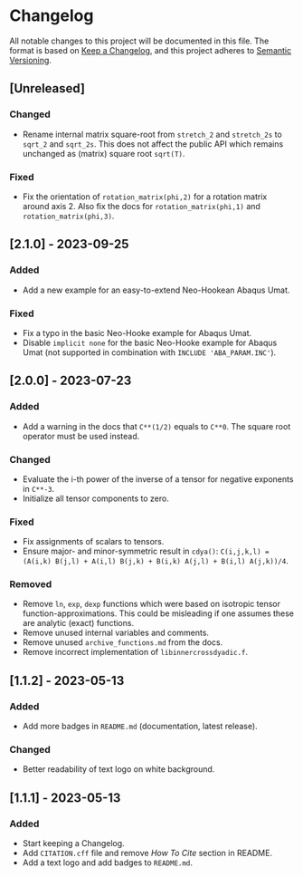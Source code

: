 # Changelog
All notable changes to this project will be documented in this file. The format is based on [Keep a Changelog](https://keepachangelog.com/en/1.0.0/), and this project adheres to [Semantic Versioning](https://semver.org/spec/v2.0.0.html).

## [Unreleased]

### Changed
- Rename internal matrix square-root from `stretch_2` and `stretch_2s` to `sqrt_2` and `sqrt_2s`. This does not affect the public API which remains unchanged as (matrix) square root `sqrt(T)`.

### Fixed
- Fix the orientation of `rotation_matrix(phi,2)` for a rotation matrix around axis 2. Also fix the docs for `rotation_matrix(phi,1)` and `rotation_matrix(phi,3)`.

## [2.1.0] - 2023-09-25

### Added
- Add a new example for an easy-to-extend Neo-Hookean Abaqus Umat.

### Fixed
- Fix a typo in the basic Neo-Hooke example for Abaqus Umat.
- Disable `implicit none` for the basic Neo-Hooke example for Abaqus Umat (not supported in combination with `INCLUDE 'ABA_PARAM.INC'`).

## [2.0.0] - 2023-07-23

### Added
- Add a warning in the docs that `C**(1/2)` equals to `C**0`. The square root operator must be used instead.

### Changed
- Evaluate the i-th power of the inverse of a tensor for negative exponents in `C**-3`.
- Initialize all tensor components to zero.

### Fixed
- Fix assignments of scalars to tensors.
- Ensure major- and minor-symmetric result in `cdya()`: `C(i,j,k,l) = (A(i,k) B(j,l) + A(i,l) B(j,k) + B(i,k) A(j,l) + B(i,l) A(j,k))/4`.

### Removed
- Remove `ln`, `exp`, `dexp` functions which were based on isotropic tensor function-approximations. This could be misleading if one assumes these are analytic (exact) functions.
- Remove unused internal variables and comments.
- Remove unused `archive_functions.md` from the docs.
- Remove incorrect implementation of `libinnercrossdyadic.f`.

## [1.1.2] - 2023-05-13

### Added
- Add more badges in `README.md` (documentation, latest release).

### Changed
- Better readability of text logo on white background.

## [1.1.1] - 2023-05-13

### Added
- Start keeping a Changelog.
- Add `CITATION.cff` file and remove *How To Cite* section in README.
- Add a text logo and add badges to `README.md`.
